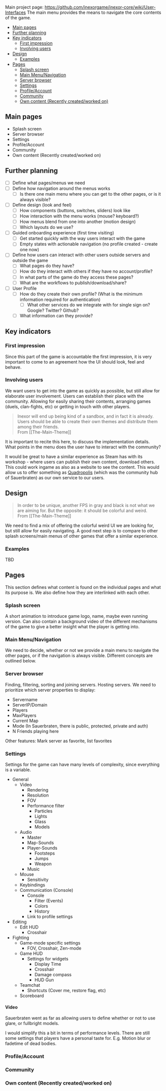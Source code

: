 Main project page: https://github.com/inexorgame/inexor-core/wiki/User-Interfaces
The main menu provides the means to navigate the core contents of the game.

  - [Main pages](#main-pages)
  - [Further planning](#further-planning)
  - [Key indicators](#key-indicators)
    - [First impression](#first-impression)
    - [Involving users](#involving-users)
  - [Design](#design)
    - [Examples](#examples)
  - [Pages](#pages)
    - [Splash screen](#splash-screen)
    - [Main Menu/Navigation](#main-menunavigation)
    - [Server browser](#server-browser)
    - [Settings](#settings)
    - [Profile/Account](#profileaccount)
    - [Community](#community)
    - [Own content (Recently created/worked on)](#own-content-recently-createdworked-on)

## Main pages

* Splash screen
* Server browser
* Settings
* Profile/Account
* Community
* Own content (Recently created/worked on)

## Further planning

* [ ] Define what pages/menus we need
* [ ] Define how navigation around the menus works
  * [ ] Is there one main menu where you can get to the other pages, or is it always visible?
* [ ] Define design (look and feel)
  * [ ] How components (buttons, switches, sliders) look like
  * [ ] How interaction with the menu works (mouse? keyboard?)
  * [ ] How menus blend from one into another (motion design)
  * [ ] Which layouts do we use?
* [ ] Guided onboarding experience (first time visiting)
  * [ ] Get started quickly with the way users interact with the game
  * [ ] Empty states with actionable navigation (no profile created - create one now)
* [ ] Define how users can interact with other users outside servers and outside the game
  * [ ] What pages do they have?
  * [ ] How do they interact with others if they have no account/profile?
  * [ ] In what parts of the game do they access these pages?
  * [ ] What are the workflows to publish/download/share?
* [ ] User Profile
  * [ ] How do they create their own profile? (What is the minimum information required for authentication)
    * [ ] What other services do we integrate with for single sign on? Google? Twitter? Github?
  * [ ] What information can they provide?

## Key indicators

### First impression

Since this part of the game is accountable the first impression, it is very important to come to an agreement how the UI should look, feel and behave.

### Involving users

We want users to get into the game as quickly as possible, but still allow for elaborate user involvement.
Users can establish their place with the community. Allowing for easily sharing their contents, arranging games (duels, clan-fights, etc) or getting in touch with other players.

> Inexor will end up being kind of a sandbox, and in fact it is already. Users should be able to create their own themes and distribute them among their friends.  
> From [[The-Main-Theme]]

It is important to recite this here, to discuss the implementation details. What points in the menu does the user have to interact with the community?

It would be great to have a similar experience as Steam has with its workshop - where users can publish their own content, download others. This could work ingame as also as a website to see the content. This would allow us to offer something as [Quadropolis](http://quadropolis.us/) (which was the community hub of Sauerbraten) as our own service to our users.

## Design

> In order to be unique, another FPS in gray and black is not what we are aiming for. But the opposite: it should be colorful and weird.  
> From [[The-Main-Theme]]

We need to find a mix of offering the colorful weird UI we are looking for, but still allow for easily navigating.
A good next step is to compare to other splash screens/main menus of other games that offer a similar experience.

### Examples

TBD

## Pages

This section defines what content is found on the individual pages and what its purpose is. We also define how they are interlinked with each other.

### Splash screen

A short animation to introduce game logo, name, maybe even running version.
Can also contain a background video of the different mechanisms of the game to give a better insight what the player is getting into.

### Main Menu/Navigation

We need to decide, whether or not we provide a main menu to navigate the other pages, or if the navigation is always visible. Different concepts are outlined below.

### Server browser

Finding, filtering, sorting and joining servers.
Hosting servers.
We need to prioritize which server properties to display:

* Servername
* ServerIP/Domain
* Players
* MaxPlayers
* Current Map
* Mode (In Sauerbraten, there is public, protected, private and auth)
* N Friends playing here

Other features: Mark server as favorite, list favorites

### Settings

Settings for the game can have many levels of complexity, since everything is a variable.

* General
  * Video
    * Rendering
    * Resolution
    * FOV
    * Performance filter
      * Particles
      * Lights
      * Glass
      * Models
  * Audio
    * Master
    * Map-Sounds
    * Player-Sounds
      * Footsteps
      * Jumps
      * Weapon
    * Music
  * Mouse
    * Sensitivity
  * Keybindings
  * Communication (Console)
    * Console
      * Filter (Events)
      * Colors
      * History
    * Link to profile settings
* Editing
  * Edit HUD
    * Crosshair
* Fighting
  * Game-mode specific settings
    * FOV, Crosshair, Zen-mode
  * Game HUD
    * Settings for widgets
      * Display Time
      * Crosshair
      * Damage compass
      * HUD Gun
  * Teamchat
    * Shortcuts (Cover me, restore flag, etc)
  * Scoreboard


#### Video

Sauerbraten went as far as allowing users to define whether or not to use glare, or fullbright models.

I would simplify this a bit in terms of performance levels.
There are still some settings that players have a personal taste for. E.g. Motion blur or fadetime of dead bodies.

### Profile/Account
### Community
### Own content (Recently created/worked on)
